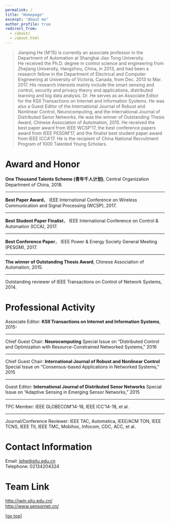 ```yaml
---
permalink: /
title: "Homepage" 
excerpt: "About me"
author_profile: true
redirect_from: 
  - /about/
  - /about.html
---
```

> Jianping He (M’15) is currently an associate professor in the Department of Automation at Shanghai Jiao Tong University. He received the Ph.D. degree in control science and engineering from Zhejiang University, Hangzhou, China, in 2013, and had been a research fellow in the Department of Electrical and Computer Engineering at University of Victoria, Canada, from Dec. 2013 to Mar. 2017. His research interests mainly include the smart sensing and control, security and privacy theory and applications, distributed learning and big data analysis. Dr. He serves as an Associate Editor for the KSII Transactions on Internet and Information Systems. He was also a Guest Editor of the International Journal of Robust and Nonlinear Control, Neurocomputing, and the International Journal of Distributed Senor Networks. He was the winner of Outstanding Thesis Award, Chinese Association of Automation, 2015. He received the best paper award from IEEE WCSP’17, the best conference papers award from IEEE PESGM’17, and the finalist best student paper award from IEEE ICCA’17. He is the recipient of China National Recruitment Program of 1000 Talented Young Scholars.

Award and Honor
===  
**One Thousand Talents Scheme (青年千人计划)**, Central Organization Department of China, 2018. 

---
**Best Paper Award**， IEEE International Conference on Wireless Communication and Signal Processing (WCSP), 2017.

---
**Best Student Paper Finalist**， IEEE International Conference on Control & Automation (ICCA), 2017.

---
**Best Conference Paper**， IEEE Power & Energy Society General Meeting (PESGM), 2017.

---
**The winner of Outstanding Thesis Award**, Chinese Association of Automation, 2015.   

---
Outstanding reviewer of IEEE Transactions on Control of Network Systems, 2014.

Professional Activity  
===
Associate Editor: **KSII Transactions on Internet and Information Systems**, 2015-

---
Chief Guest Chair: **Neurocomputing** Special Issue on “Distributed Control and Optimization with Resource-Constrained  Networked Systems," 2016 

---
Chief Guest Chair: **International Journal of Robust and Nonlinear Control** Special Issue on “Consensus-based Applications in Networked Systems,” 2015

---
Guest Editor: **International Journal of Distributed Senor Networks** Special Issue on “Adaptive Sensing in Emerging Sensor Networks,” 2015

---
TPC Member: IEEE GLOBECOM’14-18, IEEE ICC’14-18, et al.

---
Journal/Conference Reviewer: IEEE TAC, Automatica, IEEE/ACM TON, IEEE TCNS, IEEE TII, IEEE TMC, Mobihoc, Infocom, CDC, ACC, et al. 

Contact Information
===
Email: jphe@sjtu.edu.cn  
Telephone: 02134204324

Team Link
===
<http://iwin.sjtu.edu.cn/>  
<http://www.sensornet.cn/>

[[go top](https://Jianping-He.github.io/)] 


